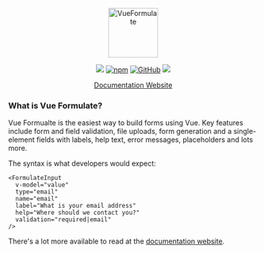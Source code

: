 <p align="center"><a href="https://vueformulate.com" target="_blank" rel="noopener noreferrer"><img width="100" src="https://assets.wearebraid.com/vue-formulate/logo.png" alt="VueFormulate"></a></p>

<p align="center">
  <a href="https://travis-ci.org/wearebraid/vue-formulate"><img src="https://travis-ci.org/wearebraid/vue-formulate.svg?branch=master"></a>
  <a href="https://www.npmjs.com/package/@braid/vue-formulate"><img alt="npm" src="https://img.shields.io/npm/v/@braid/vue-formulate"></a>
  <a href="https://github.com/wearebraid/vue-formulate"><img alt="GitHub" src="https://img.shields.io/github/license/wearebraid/vue-formulate"></a>
  <a href=""><img src="https://img.badgesize.io/wearebraid/vue-formulate/master/dist/index.js.svg?compression=gzip&label=gzip"></a>
</p>

<p align="center">
  <a href="https://vueformulate.com">Documentation Website</a>
</p>

### What is Vue Formulate?

Vue Formualte is the easiest way to build forms using Vue. Key features include
form and field validation, file uploads, form generation and a single-element
fields with labels, help text, error messages, placeholders and lots more.

The syntax is what developers would expect:

```vue
<FormulateInput
  v-model="value"
  type="email"
  name="email"
  label="What is your email address"
  help="Where should we contact you?"
  validation="required|email"
/>
```

There's a lot more available to read at the [documentation website](https://vueformulate.com).

